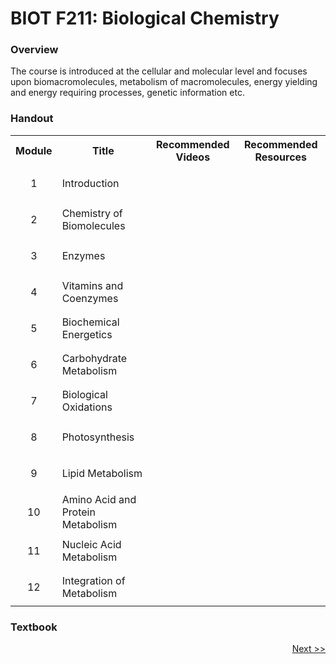 # BIOT F211: Biological Chemistry
### Overview
<p align = 'justified'> The course is introduced at the cellular and molecular level and focuses upon biomacromolecules, metabolism of
macromolecules, energy yielding and energy requiring processes, genetic information etc. </p>

### Handout
<table>
  <tr>
    <th>Module</th>
    <th>Title</th>
    <th>Recommended Videos</th>
    <th>Recommended Resources</th>
  </tr>
  <tr>
    <td><p align='center'>1</p></td>
    <td>Introduction</td>
  </tr>
  <tr>
    <td><p align='center'>2</p></td>
    <td>Chemistry of Biomolecules</td>
  </tr>
  <tr>
    <td><p align='center'>3</p></td>
    <td>Enzymes</td>
  </tr>
  <tr>
    <td><p align='center'>4</p></td>
    <td>Vitamins and Coenzymes</td>
  </tr>
  <tr>
    <td><p align='center'>5</p></td>
    <td>Biochemical Energetics</td>
  </tr>
  <tr>
    <td><p align='center'>6</p></td>
    <td>Carbohydrate Metabolism</td>
  </tr>
  <tr>
    <td><p align='center'>7</p></td>
    <td>Biological Oxidations</td>
  </tr>
  <tr>
    <td><p align='center'>8</p></td>
    <td>Photosynthesis</td>
  </tr>
  <tr>
    <td><p align='center'>9</p></td>
    <td>Lipid Metabolism</td>
  </tr>
  <tr>
    <td><p align='center'>10</p></td>
    <td>Amino Acid and Protein Metabolism</td>
  </tr>
  <tr>
    <td><p align='center'>11</p></td>
    <td>Nucleic Acid Metabolism</td>
  </tr>
  <tr>
    <td><p align='center'>12</p></td>
    <td>Integration of Metabolism</td>
  </tr>
</table>

### Textbook

<p align="right"><a href="https://github.com/vennby/BioLib/blob/main/HTML/Module%201.md">Next >></a></p>
